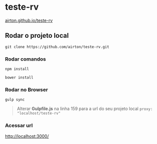 # teste-rv
[airton.github.io/teste-rv](airton.github.io/teste-rv)

## Rodar o projeto local

```
git clone https://github.com/airton/teste-rv.git
```
### Rodar comandos

```
npm install
```

```
bower install
```

### Rodar no Browser

```
gulp sync
```
> Alterar __Gulpfile.js__ na linha 159 para a url do seu projeto local `proxy: "localhost/teste-rv"`

### Acessar url

[http://localhost:3000/](http://localhost:3000/)

